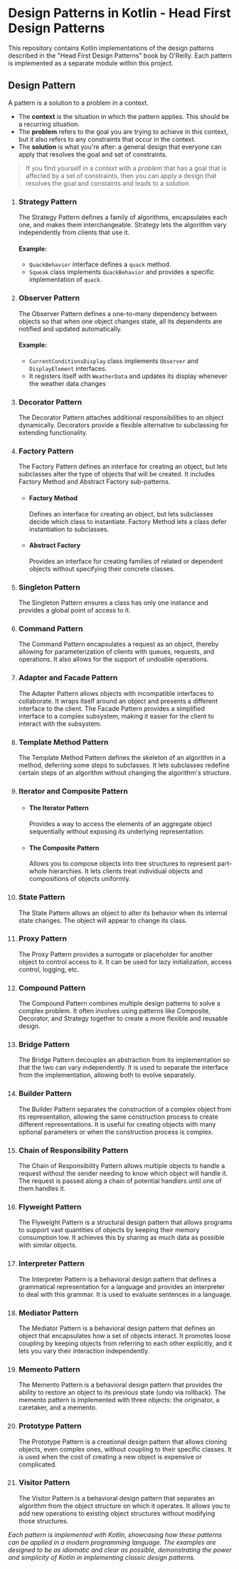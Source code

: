# Design Patterns in Kotlin - Head First Design Patterns

This repository contains Kotlin implementations of the design patterns described in the "Head First Design Patterns" book by O'Reilly. Each pattern is implemented as a separate module within this project.

## Design Pattern
A pattern is a solution to a problem in a context.
- The **context** is the situation in which the pattern applies. This should be  a recurring situation.
- The **problem** refers to the goal you are trying to achieve in this context, but it also refers to any constraints that occur in the context.
- The **solution** is what you're after: a general design that everyone can apply that resolves the goal and set of constraints.

> If you find yourself in a *context* with a *problem* that has a goal that is affected by a set of constraints, then you can apply a design that resolves the goal and constaints and leads to a *solution*.


1. ### Strategy Pattern
   The Strategy Pattern defines a family of algorithms, encapsulates each one, and makes them interchangeable. Strategy lets the algorithm vary independently from clients that use it.

   #### Example:  
   - `QuackBehavior` interface defines a `quack` method.
   - `Squeak` class implements `QuackBehavior` and provides a specific implementation of `quack`.

2. ### Observer Pattern
   The Observer Pattern defines a one-to-many dependency between objects so that when one object changes state, all its dependents are notified and updated automatically.

   #### Example:  
   - `CurrentConditionsDisplay` class implements `Observer` and `DisplayElement` interfaces.
   - It registers itself with `WeatherData` and updates its display whenever the weather data changes
3. ### Decorator Pattern
   The Decorator Pattern attaches additional responsibilities to an object dynamically. Decorators provide a flexible alternative to subclassing for extending functionality.

4. ### Factory Pattern 
   The Factory Pattern defines an interface for creating an object, but lets subclasses alter the type of objects that will be created. It includes Factory Method and Abstract Factory sub-patterns.

    - #### Factory Method
      Defines an interface for creating an object, but lets subclasses decide which class to instantiate. Factory Method lets a class defer instantiation to subclasses.

    - #### Abstract Factory
      Provides an interface for creating families of related or dependent objects without specifying their concrete classes.

5. ### Singleton Pattern
   The Singleton Pattern ensures a class has only one instance and provides a global point of access to it.

6. ### Command Pattern
   The Command Pattern encapsulates a request as an object, thereby allowing for parameterization of clients with queues, requests, and operations. It also allows for the support of undoable operations.

7. ### Adapter and Facade Pattern
   The Adapter Pattern allows objects with incompatible interfaces to collaborate. It wraps itself around an object and presents a different interface to the client. The Facade Pattern provides a simplified interface to a complex subsystem, making it easier for the client to interact with the subsystem.

8. ### Template Method Pattern
   The Template Method Pattern defines the skeleton of an algorithm in a method, deferring some steps to subclasses. It lets subclasses redefine certain steps of an algorithm without changing the algorithm's structure.
9. ### Iterator and Composite Pattern
   - #### The Iterator Pattern
     Provides a way to access the elements of an aggregate object sequentially without exposing its underlying representation. 
   - #### The Composite Pattern 
     Allows you to compose objects into tree structures to represent part-whole hierarchies. It lets clients treat individual objects and compositions of objects uniformly.

10. ### State Pattern
    The State Pattern allows an object to alter its behavior when its internal state changes. The object will appear to change its class.

11. ### Proxy Pattern
    The Proxy Pattern provides a surrogate or placeholder for another object to control access to it. It can be used for lazy initialization, access control, logging, etc.

12. ### Compound Pattern
    The Compound Pattern combines multiple design patterns to solve a complex problem. It often involves using patterns like Composite, Decorator, and Strategy together to create a more flexible and reusable design.
13. ### Bridge Pattern
    The Bridge Pattern decouples an abstraction from its implementation so that the two can vary independently. It is used to separate the interface from the implementation, allowing both to evolve separately.
14. ### Builder Pattern
    The Builder Pattern separates the construction of a complex object from its representation, allowing the same construction process to create different representations. It is useful for creating objects with many optional parameters or when the construction process is complex.
15. ### Chain of Responsibility Pattern
    The Chain of Responsibility Pattern allows multiple objects to handle a request without the sender needing to know which object will handle it. The request is passed along a chain of potential handlers until one of them handles it.
16. ### Flyweight Pattern
    The Flyweight Pattern is a structural design pattern that allows programs to support vast quantities of objects by keeping their memory consumption low. It achieves this by sharing as much data as possible with similar objects.
17. ### Interpreter Pattern
    The Interpreter Pattern is a behavioral design pattern that defines a grammatical representation for a language and provides an interpreter to deal with this grammar. It is used to evaluate sentences in a language.
18. ### Mediator Pattern
    The Mediator Pattern is a behavioral design pattern that defines an object that encapsulates how a set of objects interact. It promotes loose coupling by keeping objects from referring to each other explicitly, and it lets you vary their interaction independently.
19. ### Memento Pattern
    The Memento Pattern is a behavioral design pattern that provides the ability to restore an object to its previous state (undo via rollback). The memento pattern is implemented with three objects: the originator, a caretaker, and a memento.
20. ### Prototype Pattern
    The Prototype Pattern is a creational design pattern that allows cloning objects, even complex ones, without coupling to their specific classes. It is used when the cost of creating a new object is expensive or complicated.
21. ### Visitor Pattern
    The Visitor Pattern is a behavioral design pattern that separates an algorithm from the object structure on which it operates. It allows you to add new operations to existing object structures without modifying those structures.

<em>Each pattern is implemented with Kotlin, showcasing how these patterns can be applied in a modern programming language. The examples are designed to be as idiomatic and clear as possible, demonstrating the power and simplicity of Kotlin in implementing classic design patterns.</em>